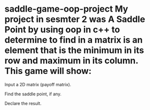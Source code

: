 # saddle-game-oop-project  My project in sesmter 2 was A Saddle Point by using oop in c++ to determine to find  in a matrix is an element that is the minimum in its row and maximum in its column. This game will show:

Input a 2D matrix (payoff matrix).

Find the saddle point, if any.

Declare the result.
